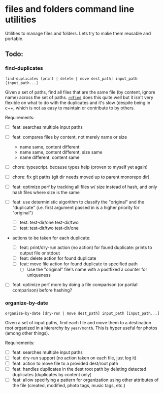 # files and folders command line utilities

Utilities to manage files and folders.
Lets try to make them reusable and portable.

## Todo:

### find-duplicates

```
find-duplicates [print | delete | move dest_path] input_path [input_path...]
```

Given a set of paths, find all files that are the same file (by content, ignore name) across the set of paths. [`rdfind`](https://github.com/pauldreik/rdfind) does this quite well but it isn't very flexible on what to do with the duplicates and it's slow (despite being in c++, which is not as easy to maintain or contribute to by others.

Requirements:

- [ ] feat: searches multiple input paths
- [ ] feat: compares files by content, not merely name or size

  - name same, content different
  - name same, content different, size same
  - name different, content same

- [ ] chore: typescript. because types help (proven to myself yet again)
- [ ] chore: fix git paths (git dir needs moved up to parent monorepo dir)
- [ ] feat: optimize perf by tracking all files w/ size instead of hash, and only hash files where size is the same
- [ ] feat: use deterministic algorithm to classify the "original" and the "duplicate" (i.e. first argument passed in is a higher priority for "original")

  - [ ] test: test-dir/one test-dir/two
  - [ ] test: test-dir/two test-dir/one

- actions to be taken for each duplicate:

  - [ ] feat: print/dry-run action (no action) for found duplicate: prints to output file or stdout
  - [ ] feat: delete action for found duplicate
  - [ ] feat: move file action for found duplicate to specified path
    - [ ] Use the "original" file's name with a postfixed a counter for uniqueness

- [ ] feat: optimize perf more by doing a file comparison (or partial comparison) before hashing?

### organize-by-date

```
organize-by-date [dry-run | move dest_path] input_path [input_path...]
```

Given a set of input paths, find each file and move them to a destination root organized in a hierarchy by `year/month`. This is hyper useful for photos (among other things).

Requirements:

- [ ] feat: searches multiple input paths
- [ ] feat: dry-run support (no action taken on each file, just log it)
- [ ] feat: action to move file to a provided dest/root path
- [ ] feat: handles duplicates in the dest root path by deleting detected duplicates (duplicates by content only)
- [ ] feat: allow specifying a pattern for organization using other attributes of the file (created, modified, photo tags, music tags, etc.)
